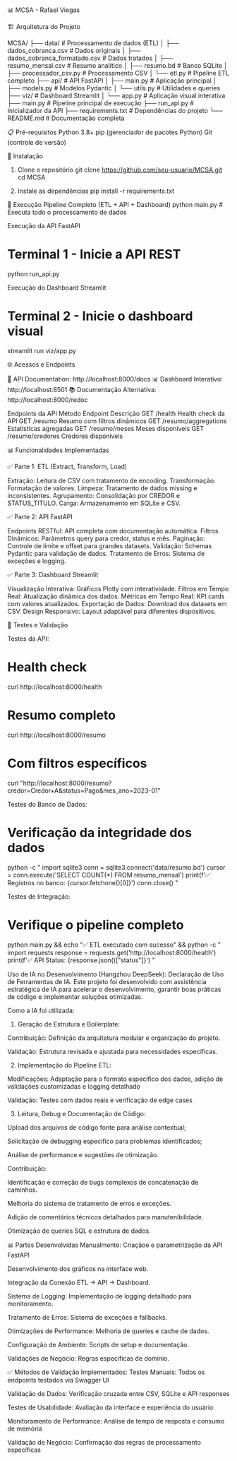 📊 MCSA - Rafael Viegas

🏗️ Arquitetura do Projeto

MCSA/
├── data/                 # Processamento de dados (ETL)
│   ├── dados_cobranca.csv           # Dados originais
│   ├── dados_cobranca_formatado.csv # Dados tratados
│   ├── resumo_mensal.csv            # Resumo analítico
│   ├── resumo.bd                    # Banco SQLite
│   ├── processador_csv.py           # Processamento CSV
│   └── etl.py                      # Pipeline ETL completo
├── api/                  # API FastAPI
│   ├── main.py          # Aplicação principal
│   ├── models.py        # Modelos Pydantic
│   └── utils.py         # Utilidades e queries
├── viz/                  # Dashboard Streamlit
│   └── app.py           # Aplicação visual interativa
├── main.py              # Pipeline principal de execução
├── run_api.py           # Inicializador da API
├── requirements.txt     # Dependências do projeto
└── README.md           # Documentação completa

📋 Pré-requisitos
Python 3.8+
pip (gerenciador de pacotes Python)
Git (controle de versão)

🚀 Instalação
1. Clone o repositório
git clone https://github.com/seu-usuario/MCSA.git
cd MCSA 

2. Instale as dependências
pip install -r requirements.txt

🏃 Execução
Pipeline Completo (ETL + API + Dashboard)
python main.py # Executa todo o processamento de dados

Execução da API FastAPI
# Terminal 1 - Inicie a API REST
python run_api.py

Execução do Dashboard Streamlit
# Terminal 2 - Inicie o dashboard visual
streamlit run viz/app.py

🌐 Acessos e Endpoints

🔌 API Documentation: http://localhost:8000/docs
📊 Dashboard Interativo: http://localhost:8501
📚 Documentação Alternativa: http://localhost:8000/redoc

Endpoints da API
Método	Endpoint	Descrição
GET	/health	Health check da API
GET	/resumo	Resumo com filtros dinâmicos
GET	/resumo/aggregations	Estatísticas agregadas
GET	/resumo/meses	Meses disponíveis
GET	/resumo/credores	Credores disponíveis

📊 Funcionalidades Implementadas

✅ Parte 1: ETL (Extract, Transform, Load)

Extração: Leitura de CSV com tratamento de encoding.
Transformação: Formatação de valores.
Limpeza: Tratamento de dados missing e inconsistentes.
Agrupamento: Consolidação por CREDOR e STATUS_TITULO.
Carga: Armazenamento em SQLite e CSV.

✅ Parte 2: API FastAPI

Endpoints RESTful: API completa com documentação automática.
Filtros Dinâmicos: Parâmetros query para credor, status e mês.
Paginação: Controle de limite e offset para grandes datasets.
Validação: Schemas Pydantic para validação de dados.
Tratamento de Erros: Sistema de exceções e logging.

✅ Parte 3: Dashboard Streamlit

Visualização Interativa: Gráficos Plotly com interatividade.
Filtros em Tempo Real: Atualização dinâmica dos dados.
Métricas em Tempo Real: KPI cards com valores atualizados.
Exportação de Dados: Download dos datasets em CSV.
Design Responsivo: Layout adaptável para diferentes dispositivos.

🧪 Testes e Validação

Testes da API:

# Health check
curl http://localhost:8000/health

# Resumo completo
curl http://localhost:8000/resumo

# Com filtros específicos
curl "http://localhost:8000/resumo?credor=Credor+A&status=Pago&mes_ano=2023-01"

Testes do Banco de Dados:

# Verificação da integridade dos dados
python -c "
import sqlite3
conn = sqlite3.connect('data/resumo.bd')
cursor = conn.execute('SELECT COUNT(*) FROM resumo_mensal')
print(f'✅ Registros no banco: {cursor.fetchone()[0]}')
conn.close()
"

Testes de Integração:

# Verifique o pipeline completo
python main.py && echo "✅ ETL executado com sucesso" && python -c "
import requests
response = requests.get('http://localhost:8000/health')
print(f'✅ API Status: {response.json()[\"status\"]}')
"

Uso de IA no Desenvolvimento (Hangzhou DeepSeek):
Declaração de Uso de Ferramentas de IA.
Este projeto foi desenvolvido com assistência estratégica de IA para acelerar o desenvolvimento, garantir boas práticas de código e implementar soluções otimizadas.

Como a IA foi utilizada:
1. Geração de Estrutura e Boilerplate:

Contribuição: Definição da arquitetura modular e organização do projeto.

Validação: Estrutura revisada e ajustada para necessidades específicas.

2. Implementação do Pipeline ETL:

Modificações: Adaptação para o formato específico dos dados, adição de validações customizadas e logging detalhado

Validação: Testes com dados reais e verificação de edge cases

3. Leitura, Debug e Documentação de Código:

Upload dos arquivos de código fonte para análise contextual;

Solicitação de debugging específico para problemas identificados;

Análise de performance e sugestões de otimização.

Contribuição:

Identificação e correção de bugs complexos de concatenação de caminhos.

Melhoria do sistema de tratamento de erros e exceções.

Adição de comentários técnicos detalhados para manutenibilidade.

Otimização de queries SQL e estrutura de dados.

📊 Partes Desenvolvidas Manualmente:
Criaçãoe e parametrização da API FastAPI

Desenvolvimento dos gráficos na interface web.

Integração da Conexão ETL → API → Dashboard.

Sistema de Logging: Implementação de logging detalhado para monitoramento.

Tratamento de Erros: Sistema de exceções e fallbacks.

Otimizações de Performance: Melhoria de queries e cache de dados.

Configuração de Ambiente: Scripts de setup e documentação.

Validações de Negócio: Regras específicas de domínio.

✅ Métodos de Validação Implementados:
Testes Manuais: Todos os endpoints testados via Swagger UI

Validação de Dados: Verificação cruzada entre CSV, SQLite e API responses

Testes de Usabilidade: Avaliação da interface e experiência do usuário

Monitoramento de Performance: Análise de tempo de resposta e consumo de memória

Validação de Negócio: Confirmação das regras de processamento específicas
